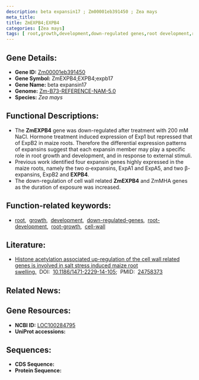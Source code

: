```yaml
---
description: beta expansin17 ; Zm00001eb391450 ; Zea mays
meta_title:
title: ZmEXPB4;EXPB4
categories: [Zea mays]
tags: [ root,growth,development,down-regulated genes,root development,root growth,cell wall ]
---
```


## Gene Details:
- **Gene ID:**	[Zm00001eb391450](https://www.maizegdb.org/gene_center/gene/Zm00001eb391450)
- **Gene Symbol:** ZmEXPB4;EXPB4;expb17
- **Gene Name:** beta expansin17
- **Genome:** [Zm-B73-REFERENCE-NAM-5.0](https://www.maizegdb.org/genome/assembly/Zm-B73-REFERENCE-NAM-5.0)
- **Species:** *Zea mays*

## Functional Descriptions:
   - The **ZmEXPB4** gene was down-regulated after treatment with 200 mM NaCl. Hormone treatment induced expression of Exp1 but repressed that of ExpB2 in maize roots. Therefore the differential expression patterns of expansins suggest that each expansin member may play a specific role in root growth and development, and in response to external stimuli.
   - Previous work identified four expansin genes highly expressed in the maize roots, namely the two α-expansins, ExpA1 and ExpA5, and two β-expansins, ExpB2 and **EXPB4**.
   - The down-regulation of cell wall related **ZmEXPB4** and ZmMHA genes as the duration of exposure was increased.

## Function-related keywords:
- [root](/tags/root/),&nbsp;&nbsp;[growth](/tags/growth/),&nbsp;&nbsp;[development](/tags/development/),&nbsp;&nbsp;[down-regulated-genes](/tags/down-regulated-genes/),&nbsp;&nbsp;[root-development](/tags/root-development/),&nbsp;&nbsp;[root-growth](/tags/root-growth/),&nbsp;&nbsp;[cell-wall](/tags/cell-wall/)

## Literature:
   - [Histone acetylation associated up-regulation of the cell wall related genes is involved in salt stress induced maize root swelling.]( https://bmcplantbiol.biomedcentral.com/articles/10.1186/1471-2229-14-105)&nbsp;&nbsp;DOI:&nbsp;&nbsp;[10.1186/1471-2229-14-105](https://bmcplantbiol.biomedcentral.com/articles/10.1186/1471-2229-14-105);&nbsp;&nbsp;PMID:&nbsp;&nbsp;[24758373](https://pubmed.ncbi.nlm.nih.gov/24758373/)

## Related News:

## Gene Resources:
- **NCBI ID:**  [LOC100284795](https://www.ncbi.nlm.nih.gov/gene/?term=LOC100284795)
- **UniProt accessions:** [](https://www.uniprot.org/uniprotkb//entry)



## Sequences:
- **CDS Sequence:**
- **Protein Sequence:**
